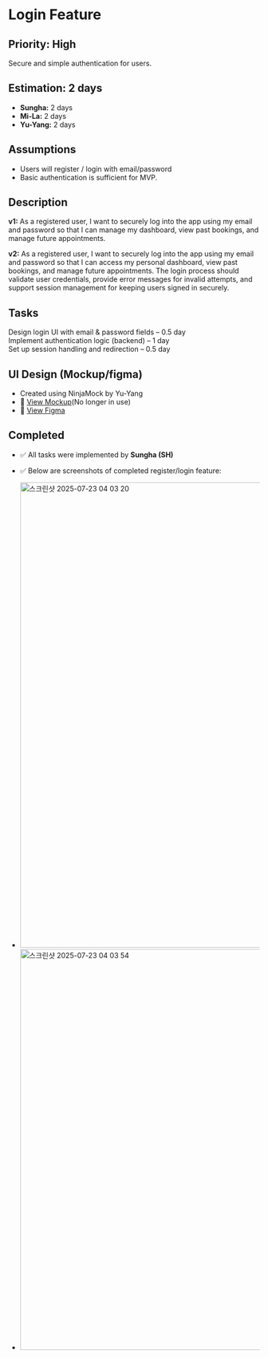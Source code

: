# Login Feature

## Priority: High  
Secure and simple authentication for users.

## Estimation: 2 days  
- **Sungha:** 2 days  
- **Mi-La:** 2 days  
- **Yu-Yang:** 2 days

## Assumptions  
- Users will register / login with email/password
- Basic authentication is sufficient for MVP.

## Description  
**v1:** As a registered user, I want to securely log into the app using my email and password so that I can manage my dashboard, view past bookings, and manage future appointments.  

**v2:** As a registered user, I want to securely log into the app using my email and password so that I can access my personal dashboard, view past bookings, and manage future appointments. The login process should validate user credentials, provide error messages for invalid attempts, and support session management for keeping users signed in securely.

## Tasks  
Design login UI with email & password fields – 0.5 day  
Implement authentication logic (backend) – 1 day  
Set up session handling and redirection – 0.5 day  

## UI Design (Mockup/figma)  
- Created using NinjaMock by Yu-Yang  
- 🔗 [View Mockup](https://ninjamock.com/s/XRNN7Lx)(No longer in use)
- 🔗 [View Figma](https://www.figma.com/proto/n42s1wX1D6KatzTybRvOqm/UI-CP3407?node-id=84-43&t=C5J8wy2TUtNpNocP-1)

## Completed  
- ✅ All tasks were implemented by **Sungha (SH)**  
- ✅ Below are screenshots of completed register/login feature:

- <img width="1844" height="933" alt="스크린샷 2025-07-23 04 03 20" src="https://github.com/user-attachments/assets/54c099f5-f02c-4d4d-87ea-1fa5ef816ced" />
- <img width="1099" height="804" alt="스크린샷 2025-07-23 04 03 54" src="https://github.com/user-attachments/assets/1090073e-2242-4fa0-96ac-e9b7ab8a2acf" />
